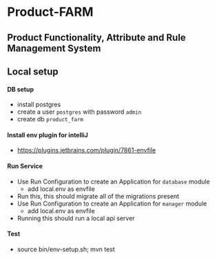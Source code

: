 # Product-FARM
## Product Functionality, Attribute and Rule Management System


## Local setup
#### DB setup
  - install postgres
  - create a user `postgres` with password `admin`
  - create db `product_farm`


#### Install env plugin for intelliJ
 - https://plugins.jetbrains.com/plugin/7861-envfile

#### Run Service
 - Use Run Configuration to create an Application for `database` module
    - add local.env as envfile
 - Run this, this should migrate all of the migrations present
 - Use Run Configuration to create an Application for `manager` module
    - add local.env as envfile
 - Running this should run a local api server

#### Test
- source bin/env-setup.sh; mvn test
